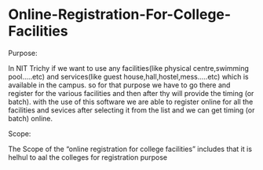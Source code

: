 Online-Registration-For-College-Facilities
==========================================
Purpose:


In NIT Trichy if we want to use any facilities(like physical centre,swimming pool.....etc)
and services(like guest house,hall,hostel,mess.....etc) which is available in the campus.
so for that purpose we have to go there and register for the various facilities 
and then after thy will provide the timing (or batch).
with the use of this software we are able to register online for all the facilities and sevices
after selecting it from the list and we can get timing (or batch) online.


Scope:


The Scope of the “online registration for college facilities” includes that it is helhul to aal the colleges 
for registration purpose
